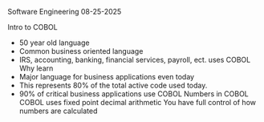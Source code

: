 Software Engineering
08-25-2025

Intro to COBOL
- 50 year old language
- Common business oriented language
- IRS, accounting, banking, financial services, payroll, ect. uses COBOL
Why learn
- Major language for business applications even today
- This represents 80% of the total active code used today.
- 90% of critical business applications use COBOL
Numbers in COBOL
COBOL uses fixed point decimal arithmetic 
You have full control of how numbers are calculated 